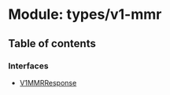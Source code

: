 # Module: types/v1-mmr

## Table of contents

### Interfaces

- [V1MMRResponse](../interfaces/types_v1_mmr.V1MMRResponse.md)
